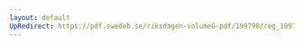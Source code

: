 ```yaml
---
layout: default
UpRedirect: https://pdf.swedeb.se/riksdagen-volumeG-pdf/199798/reg_199798/reg_199798_0428.pdf
---
```

